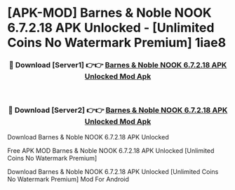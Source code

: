 # [APK-MOD] Barnes & Noble NOOK 6.7.2.18 APK Unlocked - [Unlimited Coins No Watermark Premium] 1iae8



<div align="center">
<h3>🔴 Download [Server1] 👉👉 <a href="https://momento.my/?title=Barnes_&_Noble_NOOK_6.7.2.18_APK_Unlocked">Barnes & Noble NOOK 6.7.2.18 APK Unlocked Mod Apk</a></h3><br>

<h3>🔴 Download [Server2] 👉👉 <a href="https://momento.my/?title=Barnes_&_Noble_NOOK_6.7.2.18_APK_Unlocked">Barnes & Noble NOOK 6.7.2.18 APK Unlocked Mod Apk</a></h3>
</div>



Download Barnes & Noble NOOK 6.7.2.18 APK Unlocked 

Free APK MOD Barnes & Noble NOOK 6.7.2.18 APK Unlocked [Unlimited Coins No Watermark Premium]

Download Barnes & Noble NOOK 6.7.2.18 APK Unlocked [Unlimited Coins No Watermark Premium] Mod For Android
